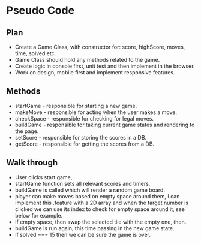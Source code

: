 # Pseudo Code

## Plan

- Create a Game Class, with constructor for: score, highScore, moves, time, solved etc.
- Game Class should hold any methods related to the game.
- Create logic in console first, unit test and then implement in the browser.
- Work on design, mobile first and implement responsive features.

## Methods

- startGame - responsible for starting a new game.
- makeMove - responsible for acting when the user makes a move.
- checkSpace - responsible for checking for legal moves.
- buildGame - responsible for taking current game states and rendering to the page.
- setScore - responsible for storing the scores in a DB.
- getScore - responsible for getting the scores from a DB.

## Walk through

- User clicks start game,
- startGame function sets all relevant scores and timers.
- buildGame is called which will render a random game board.
- player can make moves based on empty space around them, I can implement this .feature with a 2D array and when the target number is clicked we can use its index to check for empty space around it, see below for example.
- if empty space, then swap the selected tile with the empty one, then.
- buildGame is run again, this time passing in the new game state.
- if solved === 15 then we can be sure the game is over.
